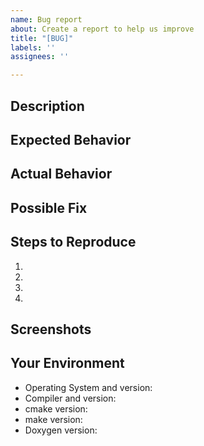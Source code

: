 ```yaml
---
name: Bug report
about: Create a report to help us improve
title: "[BUG]"
labels: ''
assignees: ''

---
```

<!--- Provide a general summary of the issue in the Title above -->

## Description
<!--- Provide a more detailed introduction to the issue itself, and why you consider it to be a bug -->

## Expected Behavior
<!--- Tell us what should happen -->

## Actual Behavior
<!--- Tell us what happens instead -->

## Possible Fix
<!--- Not obligatory, but suggest a fix or reason for the bug -->

## Steps to Reproduce
<!--- Provide a link to a live example, or an unambiguous set of steps to -->
<!--- reproduce this bug. Include code to reproduce, if relevant -->
1.
2.
3.
4.

## Screenshots
<!-- If applicable, add screenshots to help explain your problem. -->

## Your Environment
<!--- Include as many relevant details about the environment you experienced the bug in -->
* Operating System and version:
* Compiler and version:
* cmake version:
* make version:
* Doxygen version:

